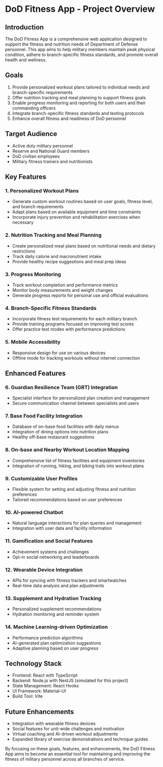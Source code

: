 # DoD Fitness App - Project Overview

## Introduction

The DoD Fitness App is a comprehensive web application designed to support the fitness and nutrition needs of Department of Defense personnel. This app aims to help military members maintain peak physical condition, adhere to branch-specific fitness standards, and promote overall health and wellness.

## Goals

1. Provide personalized workout plans tailored to individual needs and branch-specific requirements
2. Offer nutrition tracking and meal planning to support fitness goals
3. Enable progress monitoring and reporting for both users and their commanding officers
4. Integrate branch-specific fitness standards and testing protocols
5. Enhance overall fitness and readiness of DoD personnel

## Target Audience

- Active duty military personnel
- Reserve and National Guard members
- DoD civilian employees
- Military fitness trainers and nutritionists

## Key Features

### 1. Personalized Workout Plans
- Generate custom workout routines based on user goals, fitness level, and branch requirements
- Adapt plans based on available equipment and time constraints
- Incorporate injury prevention and rehabilitation exercises when necessary

### 2. Nutrition Tracking and Meal Planning
- Create personalized meal plans based on nutritional needs and dietary restrictions
- Track daily calorie and macronutrient intake
- Provide healthy recipe suggestions and meal prep ideas

### 3. Progress Monitoring
- Track workout completion and performance metrics
- Monitor body measurements and weight changes
- Generate progress reports for personal use and official evaluations

### 4. Branch-Specific Fitness Standards
- Incorporate fitness test requirements for each military branch
- Provide training programs focused on improving test scores
- Offer practice test modes with performance predictions

### 5. Mobile Accessibility
- Responsive design for use on various devices
- Offline mode for tracking workouts without internet connection

## Enhanced Features

### 6. Guardian Resilience Team (GRT) Integration
- Specialist interface for personalized plan creation and management
- Secure communication channel between specialists and users

### 7. Base Food Facility Integration
- Database of on-base food facilities with daily menus
- Integration of dining options into nutrition plans
- Healthy off-base restaurant suggestions

### 8. On-base and Nearby Workout Location Mapping
- Comprehensive list of fitness facilities and equipment inventories
- Integration of running, hiking, and biking trails into workout plans

### 9. Customizable User Profiles
- Flexible system for setting and adjusting fitness and nutrition preferences
- Tailored recommendations based on user preferences

### 10. AI-powered Chatbot
- Natural language interactions for plan queries and management
- Integration with user data and facility information

### 11. Gamification and Social Features
- Achievement systems and challenges
- Opt-in social networking and leaderboards

### 12. Wearable Device Integration
- APIs for syncing with fitness trackers and smartwatches
- Real-time data analysis and plan adjustments

### 13. Supplement and Hydration Tracking
- Personalized supplement recommendations
- Hydration monitoring and reminder system

### 14. Machine Learning-driven Optimization
- Performance prediction algorithms
- AI-generated plan optimization suggestions
- Adaptive planning based on user progress

## Technology Stack

- Frontend: React with TypeScript
- Backend: Node.js with NestJS (simulated for this project)
- State Management: React Hooks
- UI Framework: Material-UI
- Build Tool: Vite

## Future Enhancements

- Integration with wearable fitness devices
- Social features for unit-wide challenges and motivation
- Virtual coaching and AI-driven workout adjustments
- Expanded library of exercise demonstrations and technique guides

By focusing on these goals, features, and enhancements, the DoD Fitness App aims to become an essential tool for maintaining and improving the fitness of military personnel across all branches of service.